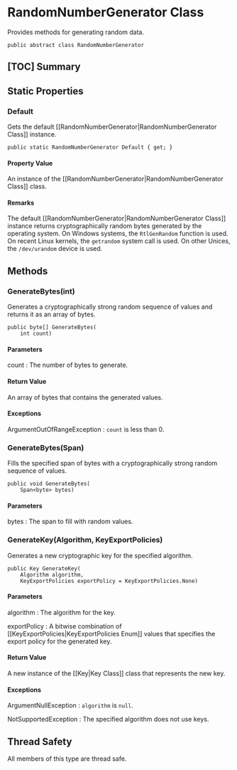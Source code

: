 # RandomNumberGenerator Class

Provides methods for generating random data.

    public abstract class RandomNumberGenerator


## [TOC] Summary


## Static Properties


### Default

Gets the default [[RandomNumberGenerator|RandomNumberGenerator Class]] instance.

    public static RandomNumberGenerator Default { get; }

#### Property Value

An instance of the [[RandomNumberGenerator|RandomNumberGenerator Class]] class.

#### Remarks

The default [[RandomNumberGenerator|RandomNumberGenerator Class]] instance
returns cryptographically random bytes generated by the operating system. On
Windows systems, the `RtlGenRandom` function is used. On recent Linux kernels,
the `getrandom` system call is used. On other Unices, the `/dev/urandom` device
is used.


## Methods


### GenerateBytes(int)

Generates a cryptographically strong random sequence of values and returns it as
an array of bytes.

    public byte[] GenerateBytes(
        int count)

#### Parameters

count
: The number of bytes to generate.

#### Return Value

An array of bytes that contains the generated values.

#### Exceptions

ArgumentOutOfRangeException
: `count` is less than 0.


### GenerateBytes(Span<byte>)

Fills the specified span of bytes with a cryptographically strong random
sequence of values.

    public void GenerateBytes(
        Span<byte> bytes)

#### Parameters

bytes
: The span to fill with random values.


### GenerateKey(Algorithm, KeyExportPolicies)

Generates a new cryptographic key for the specified algorithm.

    public Key GenerateKey(
        Algorithm algorithm,
        KeyExportPolicies exportPolicy = KeyExportPolicies.None)

#### Parameters

algorithm
: The algorithm for the key.

exportPolicy
: A bitwise combination of [[KeyExportPolicies|KeyExportPolicies Enum]] values
    that specifies the export policy for the generated key.

#### Return Value

A new instance of the [[Key|Key Class]] class that represents the new key.

#### Exceptions

ArgumentNullException
: `algorithm` is `null`.

NotSupportedException
: The specified algorithm does not use keys.


## Thread Safety

All members of this type are thread safe.
